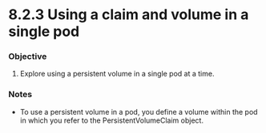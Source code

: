 # 8.2.3 Using a claim and volume in a single pod

### Objective

1. Explore using a persistent volume in a single pod at a time.

### Notes

* To use a persistent volume in a pod, you define a volume within the pod in which you refer to the PersistentVolumeClaim object.